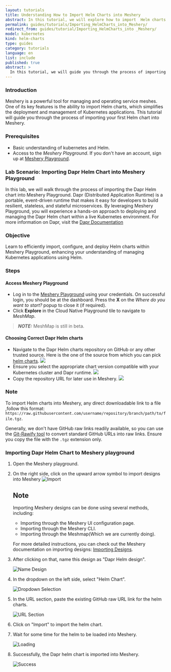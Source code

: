 ```yaml
---
layout: tutorials
title: Understanding How to Import Helm Charts into Meshery
abstract: In this tutorial, we will explore how to import  Helm charts using Meshery. Helm charts simplify the deployment and management of Kubernetes applications.
permalink: guides/tutorials/Importing_HelmCharts_into_Meshery/
redirect_from: guides/tutorial/Importing_HelmCharts_into _Meshery/
model: kubernetes
kind: helm-charts
type: guides
category: tutorials
language: en
list: include
published: true
abstract: >
  In this tutorial, we will guide you through the process of importing a Helm chart into Meshery. You will learn how to leverage Meshery's capabilities to manage your Kubernetes applications effectively using Helm charts.
---
```

### Introduction

Meshery is a powerful tool for managing and operating service meshes. One of its key features is the ability to import Helm charts, which simplifies the deployment and management of Kubernetes applications. This tutorial will guide you through the process of importing your first Helm chart into Meshery.

### Prerequisites

- Basic understanding of kubernetes and Helm.
- Access to the _Meshery Playground_. If you don't have an account, sign up at [Meshery Playground](https://play.meshery.io/).

### Lab Scenario: Importing Dapr Helm Chart into Meshery Playground

In this lab, we will walk through the process of importing the Dapr Helm chart into Meshery Playground. Dapr (Distributed Application Runtime) is a portable, event-driven runtime that makes it easy for developers to build resilient, stateless, and stateful microservices. By leveraging Meshery Playground, you will experience a hands-on approach to deploying and managing the Dapr Helm chart within a live Kubernetes environment.
For more information on Dapr, visit the [Dapr Documentation](https://docs.dapr.io/concepts/?_gl=1*1v6gt5w*_ga*MTc2MjAwNzU0OC4xNzE1NjA5MTE0*_ga_60C6Q1ETC1*MTcxNjM2MTUyOC4zLjAuMTcxNjM2MTUyOC4wLjAuMA..)

### Objective

Learn to efficiently import, configure, and deploy Helm charts within Meshery Playground, enhancing your understanding of managing Kubernetes applications using Helm.

### Steps

#### Access Meshery Playground

- Log in to the [Meshery Playground](https://meshery.layer5.io/) using your credentials. On successful login, you should be at the dashboard. Press the **X** on the _Where do you want to start?_ popup to close it (if required).
- Click **Explore** in the Cloud Native Playground tile to navigate to _MeshMap_.

> **_NOTE:_** MeshMap is still in beta.

#### Choosing Correct Dapr Helm charts

- Navigate to the Dapr Helm charts repository on GitHub or any other trusted source. Here is the one of the source from which you can pick [helm charts](https://github.com/jangocheng/dapr-helm-charts/tree/master).
  ![](./screenshots/H1.png)
- Ensure you select the appropriate chart version compatible with your Kubernetes cluster and Dapr runtime.
  ![](./screenshots/H2.png)
- Copy the repository URL for later use in Meshery.
  ![](./screenshots/H3.png)

### Note

To import Helm charts into Meshery, any direct downloadable link to a file ,follow this format: `https://raw.githubusercontent.com/username/repository/branch/path/to/file.tgz`.

Generally, we don't have GitHub raw links readily available, so you can use the [Git-Rawify tool](https://git-rawify.vercel.app/#convert) to convert standard GitHub URLs into raw links. Ensure you copy the file with the `.tgz` extension only.



### Importing Dapr Helm Chart to Meshery playground

1. Open the Meshery playground.
2. On the right side, click on the upward arrow symbol to import designs into  Meshery
   ![Import](./screenshots/H5.png)

   ## Note
   Importing Meshery designs can be done using several methods, including:

   - Importing through the Meshery UI configuration page.
   - Importing through the Meshery CLI.
   - Importing through the Meshmap(Which we are currently doing).
   
    For more detailed instructions, you can check out the Meshery documentation on importing designs: [Importing Designs](https://docs.meshery.io/guides/configuration-management/importing-designs).


4. After clicking on that, name this design as "Dapr Helm design".

   ![Name Design](./screenshots/H6.png)

5. In the dropdown on the left side, select "Helm Chart".

   ![Dropdown Selection](./screenshots/H7.png)

6. In the URL section, paste the existing GitHub raw URL link for the helm charts.

   ![URL Section](./screenshots/H8.png)

7. Click on "Import" to import the helm chart.

8. Wait for some time for the helm to be loaded into Meshery.

   ![Loading](./screenshots/H9.png)

9. Successfully, the Dapr helm chart is imported into Meshery.

   ![Success](./screenshots/H10.png)







  


